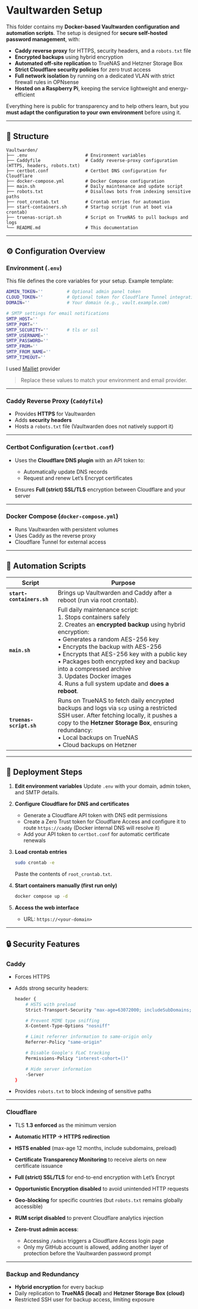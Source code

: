 # Vaultwarden Setup

This folder contains my **Docker-based Vaultwarden configuration and automation scripts**.
The setup is designed for **secure self-hosted password management**, with:

* **Caddy reverse proxy** for HTTPS, security headers, and a `robots.txt` file
* **Encrypted backups** using hybrid encryption
* **Automated off-site replication** to TrueNAS and Hetzner Storage Box
* **Strict Cloudflare security policies** for zero trust access
* **Full network isolation** by running on a dedicated VLAN with strict firewall rules in OPNsense
* **Hosted on a Raspberry Pi**, keeping the service lightweight and energy-efficient

Everything here is public for transparency and to help others learn, but you **must adapt the configuration to your own environment** before using it.

---

## 📂 Structure

```
Vaultwarden/
├── .env                      # Environment variables
├── Caddyfile                 # Caddy reverse-proxy configuration (HTTPS, headers, robots.txt)
├── certbot.conf              # Certbot DNS configuration for Cloudflare
├── docker-compose.yml        # Docker Compose configuration
├── main.sh                   # Daily maintenance and update script
├── robots.txt                # Disallows bots from indexing sensitive paths
├── root_crontab.txt          # Crontab entries for automation
├── start-containers.sh       # Startup script (run at boot via crontab)
├── truenas-script.sh         # Script on TrueNAS to pull backups and logs
└── README.md                 # This documentation
```

---

## ⚙️ Configuration Overview

### **Environment (`.env`)**

This file defines the core variables for your setup.
Example template:

```bash
ADMIN_TOKEN=''         # Optional admin panel token
CLOUD_TOKEN=''         # Optional token for Cloudflare Tunnel integration
DOMAIN=''              # Your domain (e.g., vault.example.com)

# SMTP settings for email notifications
SMTP_HOST=''
SMTP_PORT=''
SMTP_SECURITY=''       # tls or ssl
SMTP_USERNAME=''
SMTP_PASSWORD=''
SMTP_FROM=''
SMTP_FROM_NAME=''
SMTP_TIMEOUT=''
```
I used [Mailjet](https://www.mailjet.com) provider

> Replace these values to match your environment and email provider.

---

### **Caddy Reverse Proxy (`Caddyfile`)**

* Provides **HTTPS** for Vaultwarden
* Adds **security headers**
* Hosts a `robots.txt` file (Vaultwarden does not natively support it)

---

### **Certbot Configuration (`certbot.conf`)**

* Uses the **Cloudflare DNS plugin** with an API token to:

  * Automatically update DNS records
  * Request and renew Let’s Encrypt certificates
* Ensures **Full (strict) SSL/TLS** encryption between Cloudflare and your server

---

### **Docker Compose (`docker-compose.yml`)**

* Runs Vaultwarden with persistent volumes
* Uses Caddy as the reverse proxy
* Cloudflare Tunnel for external access

---

## 🔄 Automation Scripts

| Script                    | Purpose                                                                                                                                                                                                                                                                                                                                                                                                                                                          |
| ------------------------- | ---------------------------------------------------------------------------------------------------------------------------------------------------------------------------------------------------------------------------------------------------------------------------------------------------------------------------------------------------------------------------------------------------------------------------------------------------------------- |
| **`start-containers.sh`** | Brings up Vaultwarden and Caddy after a reboot (run via root crontab).                                                                                                                                                                                                                                                                                                                                                                                           |
| **`main.sh`**             | Full daily maintenance script:<br>1. Stops containers safely<br>2. Creates an **encrypted backup** using hybrid encryption:<br>   • Generates a random AES-256 key<br>   • Encrypts the backup with AES-256<br>   • Encrypts that AES-256 key with a public key<br>   • Packages both encrypted key and backup into a compressed archive<br>3. Updates Docker images<br>4. Runs a full system update and **does a reboot**. |
| **`truenas-script.sh`**   | Runs on TrueNAS to fetch daily encrypted backups and logs via `scp` using a restricted SSH user. After fetching locally, it pushes a copy to the **Hetzner Storage Box**, ensuring redundancy:<br>• Local backups on TrueNAS<br>• Cloud backups on Hetzner                                                                                                                                                                                                       |

---

## 🚀 Deployment Steps

1. **Edit environment variables**
   Update `.env` with your domain, admin token, and SMTP details.

2. **Configure Cloudflare for DNS and certificates**

   * Generate a Cloudflare API token with DNS edit permissions
   * Create a Zero Trust token for Cloudflare Access and configure it to route `https://caddy` (Docker internal DNS will resolve it)
   * Add your API token to `certbot.conf` for automatic certificate renewals

3. **Load crontab entries**

   ```bash
   sudo crontab -e
   ```

   Paste the contents of `root_crontab.txt`.

4. **Start containers manually (first run only)**

   ```bash
   docker compose up -d
   ```

5. **Access the web interface**

   * URL: `https://<your-domain>`

---

## 🔒 Security Features

### **Caddy**

* Forces HTTPS
* Adds strong security headers:

  ```bash
  header {
      # HSTS with preload
      Strict-Transport-Security "max-age=63072000; includeSubDomains; preload"

      # Prevent MIME type sniffing
      X-Content-Type-Options "nosniff"

      # Limit referrer information to same-origin only
      Referrer-Policy "same-origin"

      # Disable Google's FLoC tracking
      Permissions-Policy "interest-cohort=()"

      # Hide server information
      -Server
  }
  ```
* Provides `robots.txt` to block indexing of sensitive paths

---

### **Cloudflare**

* TLS **1.3 enforced** as the minimum version
* **Automatic HTTP → HTTPS redirection**
* **HSTS enabled** (max-age 12 months, include subdomains, preload)
* **Certificate Transparency Monitoring** to receive alerts on new certificate issuance
* **Full (strict) SSL/TLS** for end-to-end encryption with Let’s Encrypt
* **Opportunistic Encryption disabled** to avoid unintended HTTP requests
* **Geo-blocking** for specific countries (but `robots.txt` remains globally accessible)
* **RUM script disabled** to prevent Cloudflare analytics injection
* **Zero-trust admin access**:

  * Accessing `/admin` triggers a Cloudflare Access login page
  * Only my GitHub account is allowed, adding another layer of protection before the Vaultwarden password prompt

---

### **Backup and Redundancy**

* **Hybrid encryption** for every backup
* Daily replication to **TrueNAS (local)** and **Hetzner Storage Box (cloud)**
* Restricted SSH user for backup access, limiting exposure
